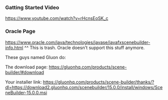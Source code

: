 ### Gatting Started Video
https://www.youtube.com/watch?v=rHcnsEoSK_c

### Oracle Page
https://www.oracle.com/java/technologies/javase/javafxscenebuilder-info.html
^^ This is trash. Oracle doesn't support this stuff anymore. 

These guys named Gluon do:

The download page: 
https://gluonhq.com/products/scene-builder/#download

Your installer link: 
https://gluonhq.com/products/scene-builder/thanks/?dl=https://download2.gluonhq.com/scenebuilder/15.0.0/install/windows/SceneBuilder-15.0.0.msi
